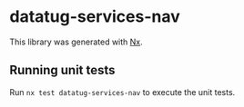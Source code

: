 # datatug-services-nav

This library was generated with [Nx](https://nx.dev).

## Running unit tests

Run `nx test datatug-services-nav` to execute the unit tests.
